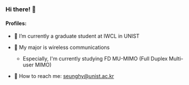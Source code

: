 ### Hi there! 👋

<!--
**seunghy1468/seunghy1468** is a ✨ _special_ ✨ repository because its `README.md` (this file) appears on your GitHub profile.

Here are some ideas to get you started:

- 🔭 I’m currently working on ...
- 🌱 I’m currently learning ...
- 👯 I’m looking to collaborate on ...
- 🤔 I’m looking for help with ...
- 💬 Ask me about ...
- 📫 How to reach me: ...
- 😄 Pronouns: ...
- ⚡ Fun fact: ...
-->
#### Profiles:
* 🔭 I’m currently a graduate student at IWCL in UNIST
* 🌱 My major is wireless communications
  - Especially, I'm currently studying FD MU-MIMO (Full Duplex Multi-user MIMO)

* 💬 How to reach me: seunghy@unist.ac.kr
